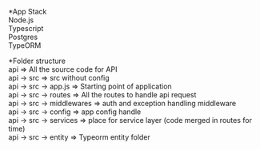 *App Stack </br>
Node.js </br>
Typescript </br>
Postgres </br>
TypeORM </br>

*Folder structure </br>
api => All the source code for API </br>
api -> src => src without config </br>
api -> src -> app.js => Starting point of application </br>
api -> src -> routes => All the routes to handle api request </br>
api -> src -> middlewares => auth and exception handling middleware </br>
api -> src -> config => app config handle </br>
api -> src -> services => place for service layer (code merged in routes for time) </br>
api -> src -> entity => Typeorm entity folder </br>